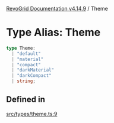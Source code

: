[RevoGrid Documentation v4.14.9](README.md) / Theme

# Type Alias: Theme

```ts
type Theme: 
  | "default"
  | "material"
  | "compact"
  | "darkMaterial"
  | "darkCompact"
  | string;
```

## Defined in

[src/types/theme.ts:9](https://github.com/revolist/revogrid/blob/6c3c52a081bcade371a3f5576e4e5805c6bbce5c/src/types/theme.ts#L9)
